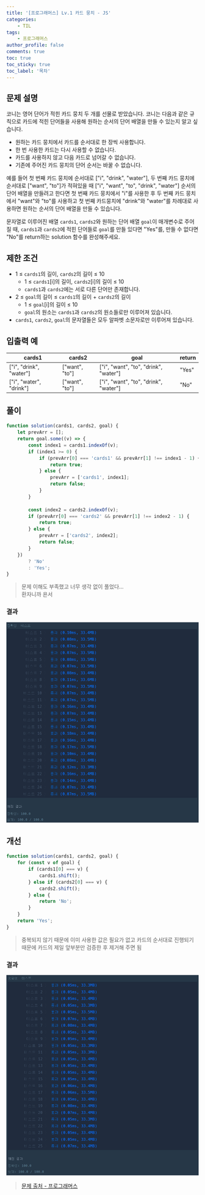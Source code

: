 ```yaml
---
title: '[프로그래머스] Lv.1 카드 뭉치 - JS'
categories:
    - TIL
tags:
    - 프로그래머스
author_profile: false
comments: true
toc: true
toc_sticky: true
toc_label: '목차'
---
```


## 문제 설명

코니는 영어 단어가 적힌 카드 뭉치 두 개를 선물로 받았습니다. 코니는 다음과 같은 규칙으로 카드에 적힌 단어들을 사용해 원하는 순서의 단어 배열을 만들 수 있는지 알고 싶습니다.

-   원하는 카드 뭉치에서 카드를 순서대로 한 장씩 사용합니다.
-   한 번 사용한 카드는 다시 사용할 수 없습니다.
-   카드를 사용하지 않고 다음 카드로 넘어갈 수 없습니다.
-   기존에 주어진 카드 뭉치의 단어 순서는 바꿀 수 없습니다.

예를 들어 첫 번째 카드 뭉치에 순서대로 ["i", "drink", "water"], 두 번째 카드 뭉치에 순서대로 ["want", "to"]가 적혀있을 때 ["i", "want", "to", "drink", "water"] 순서의 단어 배열을 만들려고 한다면 첫 번째 카드 뭉치에서 "i"를 사용한 후 두 번째 카드 뭉치에서 "want"와 "to"를 사용하고 첫 번째 카드뭉치에 "drink"와 "water"를 차례대로 사용하면 원하는 순서의 단어 배열을 만들 수 있습니다.

문자열로 이루어진 배열 `cards1`, `cards2`와 원하는 단어 배열 `goal`이 매개변수로 주어질 때, `cards1`과 `cards2`에 적힌 단어들로 `goal`를 만들 있다면 "Yes"를, 만들 수 없다면 "No"를 return하는 solution 함수를 완성해주세요.

## 제한 조건

-   1 ≤ `cards1`의 길이, `cards2`의 길이 ≤ 10
    -   1 ≤ `cards1`[i]의 길이, `cards2`[i]의 길이 ≤ 10
    -   `cards1`과 `cards2`에는 서로 다른 단어만 존재합니다.
-   2 ≤ `goal`의 길이 ≤ `cards1`의 길이 + `cards2`의 길이
    -   1 ≤ `goal`[i]의 길이 ≤ 10
    -   `goal`의 원소는 `cards1`과 `cards2`의 원소들로만 이루어져 있습니다.
-   `cards1`, `cards2`, `goal`의 문자열들은 모두 알파벳 소문자로만 이루어져 있습니다.

## 입출력 예

| cards1                  | cards2         | goal                                  | return |
| ----------------------- | -------------- | ------------------------------------- | ------ |
| ["i", "drink", "water"] | ["want", "to"] | ["i", "want", "to", "drink", "water"] | "Yes"  |
| ["i", "water", "drink"] | ["want", "to"] | ["i", "want", "to", "drink", "water"] | "No"   |

## 풀이

```javascript
function solution(cards1, cards2, goal) {
    let prevArr = [];
    return goal.some((v) => {
        const index1 = cards1.indexOf(v);
        if (index1 >= 0) {
            if (prevArr[0] === 'cards1' && prevArr[1] !== index1 - 1) {
                return true;
            } else {
                prevArr = ['cards1', index1];
                return false;
            }
        }

        const index2 = cards2.indexOf(v);
        if (prevArr[0] === 'cards2' && prevArr[1] !== index2 - 1) {
            return true;
        } else {
            prevArr = ['cards2', index2];
            return false;
        }
    })
        ? 'No'
        : 'Yes';
}
```

> 문제 이해도 부족했고 너무 생각 없이 풀었다...  
> 환자니까 욘서

### 결과

![result1](/assets/images/2023/09/04/algorithm-51-result1.png)

## 개선

```javascript
function solution(cards1, cards2, goal) {
    for (const v of goal) {
        if (cards1[0] === v) {
            cards1.shift();
        } else if (cards2[0] === v) {
            cards2.shift();
        } else {
            return 'No';
        }
    }
    return 'Yes';
}
```

> 중복되지 않기 때문에 이미 사용한 값은 필요가 없고 카드의 순서대로 진행되기 때문에 카드의 제일 앞부분만 검증한 후 제거해 주면 됨

### 결과

![result1](/assets/images/2023/09/04/algorithm-51-result2.png)

> [문제 출처 - 프로그래머스](https://school.programmers.co.kr/learn/courses/30/lessons/159994)
